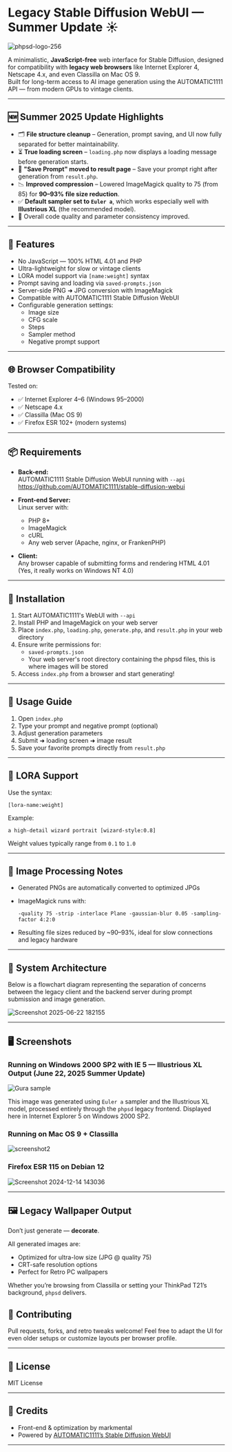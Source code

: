 # Legacy Stable Diffusion WebUI — Summer Update ☀️

![phpsd-logo-256](https://github.com/user-attachments/assets/9ca5934f-97e2-4885-bf06-a93dcfc393a6)

A minimalistic, **JavaScript-free** web interface for Stable Diffusion, designed for compatibility with **legacy web browsers** like Internet Explorer 4, Netscape 4.x, and even Classilla on Mac OS 9.  
Built for long-term access to AI image generation using the AUTOMATIC1111 API — from modern GPUs to vintage clients.

---

## 🆕 Summer 2025 Update Highlights

- 🗂 **File structure cleanup** – Generation, prompt saving, and UI now fully separated for better maintainability.
- ⏳ **True loading screen** – `loading.php` now displays a loading message before generation starts.
- 💾 **"Save Prompt" moved to result page** – Save your prompt right after generation from `result.php`.
- 📉 **Improved compression** – Lowered ImageMagick quality to 75 (from 85) for **90–93% file size reduction**.
- ✅ **Default sampler set to `Euler a`**, which works especially well with **Illustrious XL** (the recommended model).
- 🧼 Overall code quality and parameter consistency improved.

---

## 🔧 Features

- No JavaScript — 100% HTML 4.01 and PHP
- Ultra-lightweight for slow or vintage clients
- LORA model support via `[name:weight]` syntax
- Prompt saving and loading via `saved-prompts.json`
- Server-side PNG ➜ JPG conversion with ImageMagick
- Compatible with AUTOMATIC1111 Stable Diffusion WebUI
- Configurable generation settings:
  - Image size
  - CFG scale
  - Steps
  - Sampler method
  - Negative prompt support

---

## 🌐 Browser Compatibility

Tested on:

- ✅ Internet Explorer 4–6 (Windows 95–2000)
- ✅ Netscape 4.x
- ✅ Classilla (Mac OS 9)
- ✅ Firefox ESR 102+ (modern systems)

---

## 📦 Requirements

- **Back-end:**  
  AUTOMATIC1111 Stable Diffusion WebUI running with `--api`  
  https://github.com/AUTOMATIC1111/stable-diffusion-webui

- **Front-end Server:**  
  Linux server with:
  - PHP 8+
  - ImageMagick
  - cURL
  - Any web server (Apache, nginx, or FrankenPHP)

- **Client:**  
  Any browser capable of submitting forms and rendering HTML 4.01  
  (Yes, it really works on Windows NT 4.0)

---

## 🧪 Installation

1. Start AUTOMATIC1111's WebUI with `--api`
2. Install PHP and ImageMagick on your web server
3. Place `index.php`, `loading.php`, `generate.php`, and `result.php` in your web directory
4. Ensure write permissions for:
   - `saved-prompts.json`
   - Your web server's root directory containing the phpsd files, this is where images will be stored
5. Access `index.php` from a browser and start generating!

---

## 🧭 Usage Guide

1. Open `index.php`
2. Type your prompt and negative prompt (optional)
3. Adjust generation parameters
4. Submit ➜ loading screen ➜ image result
5. Save your favorite prompts directly from `result.php`

---

## 🧠 LORA Support

Use the syntax:

```text
[lora-name:weight]
````

Example:

```text
a high-detail wizard portrait [wizard-style:0.8]
```

Weight values typically range from `0.1` to `1.0`

---

## 📸 Image Processing Notes

* Generated PNGs are automatically converted to optimized JPGs
* ImageMagick runs with:

  ```
  -quality 75 -strip -interlace Plane -gaussian-blur 0.05 -sampling-factor 4:2:0
  ```
* Resulting file sizes reduced by \~90–93%, ideal for slow connections and legacy hardware

---


## 🧭 System Architecture

Below is a flowchart diagram representing the separation of concerns between the legacy client and the backend server during prompt submission and image generation.

![Screenshot 2025-06-22 182155](https://github.com/user-attachments/assets/28e9aa66-42d8-4820-bfd9-6b4b23571188)

---

## 🖥️ Screenshots

### Running on Windows 2000 SP2 with IE 5 — Illustrious XL Output (June 22, 2025 Summer Update)
![Gura sample](https://github.com/user-attachments/assets/afa2366b-1760-47da-a7d6-12465b1ba076)

This image was generated using `Euler a` sampler and the Illustrious XL model, processed entirely through the `phpsd` legacy frontend. Displayed here in Internet Explorer 5 on Windows 2000 SP2.


### Running on Mac OS 9 + Classilla

![screenshot2](https://github.com/user-attachments/assets/5284613c-9060-49d4-aed6-5d7fa1d041d3)

### Firefox ESR 115 on Debian 12

![Screenshot 2024-12-14 143036](https://github.com/user-attachments/assets/9745d00f-57cc-4788-a17d-43782d7e6fa3)

---

## 🖼️ Legacy Wallpaper Output

Don’t just generate — **decorate**.

All generated images are:
- Optimized for ultra-low size (JPG @ quality 75)
- CRT-safe resolution options
- Perfect for Retro PC wallpapers

Whether you’re browsing from Classilla or setting your ThinkPad T21’s background, `phpsd` delivers.


## 🤝 Contributing

Pull requests, forks, and retro tweaks welcome!
Feel free to adapt the UI for even older setups or customize layouts per browser profile.

---

## 📜 License

MIT License

---

## 🧠 Credits

* Front-end & optimization by markmental
* Powered by [AUTOMATIC1111’s Stable Diffusion WebUI](https://github.com/AUTOMATIC1111/stable-diffusion-webui)

---


